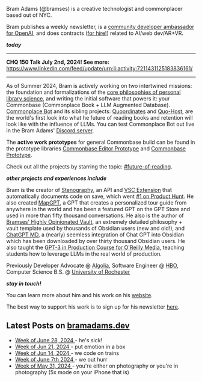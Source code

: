 Bram Adams (@bramses) is a creative technologist and commonplacer based out of NYC. 

Bram publishes a weekly newsletter, is a [community developer ambassador for OpenAI](https://platform.openai.com/ambassadors), and does contracts ([for hire!](https://www.bramadams.dev/consulting/)) related to AI/web dev/AR+VR. 

**_today_**

---

**CHQ 150 Talk July 2nd, 2024! See more:** https://www.linkedin.com/feed/update/urn:li:activity:7211431125183836161/

---


As of Summer 2024, Bram is actively working on two intertwined missions: the foundation and formalizations of the [core philosophies of personal library science](https://news.ycombinator.com/item?id=40192359), and writing the initial software that powers it: your Commonbase (Commonplace Book + LLM Augmented Database). [Commonplace Bot](https://github.com/bramses/commonplace-bot) and its sibling projects: [Quoordinates](https://github.com/bramses/quoordinates) and [Quo-Host](https://github.com/bramses/quo-host), are the world's first look into what he future of reading books and retention will look like with the influence of LLMs. You can test Commonplace Bot out live in the Bram Adams' [Discord server](https://discord.gg/GrgkFP3Je3). 

The **active work prototypes** for general Commonbase build can be found in the prototype libraries [Commonbase Editor Prototype](https://github.com/bramses/commonbase-editor-prototype-quill) and [Commonbase Prototype](https://github.com/bramses/commonbase-prototype).

Check out all the projects by starring the topic: [#future-of-reading](https://github.com/topics/future-of-reading).

**_other projects and experiences include_**

Bram is the creator of [Stenography](https://stenography.dev), an API and [VSC Extension](https://marketplace.visualstudio.com/items?itemName=Stenography.stenography) that automatically documents code on save, which went [#1 on Product Hunt](https://www.producthunt.com/products/stenography#stenography). He also created [MapGPT](https://chat.openai.com/g/g-Pw20OIj6o-mapgpt), a GPT that creates a personalized tour guide from anywhere in the world and has been a featured GPT on the GPT Store and used in more than fifty thousand conversations. He also is the author of [Bramses' Highly Opinionated Vault](https://github.com/bramses/bramses-highly-opinionated-vault-2023), an extremely detailed philosophy + vault template used by thousands of Obsidian users (new and old!), and [ChatGPT MD](https://github.com/bramses/chatgpt-md), a (nearly) seemless integration of Chat GPT into Obsidian which has been downloaded by over thirty thousand Obsidian users. He also taught the [GPT-3 in Production Course for O'Reilly Media](https://www.oreilly.com/live-events/gpt-3-in-production/0636920065944/0636920071443/), teaching students how to leverage LLMs in the real world of production.

Previously Developer Advocate @ [Algolia](https://www.algolia.com/), Software Engineer @ [HBO](https://www.hbo.com/), Computer Science B.S. @ [University of Rochester](https://rochester.edu/)

**_stay in touch!_**

You can learn more about him and his work on his [website](https://www.bramadams.dev/about/). 

The best way to support his work is to sign up for his newsletter [here](https://www.bramadams.dev/#/portal/).


## Latest Posts on [bramadams.dev](https://www.bramadams.dev/)

<!--START_SECTION:feed-->
* [ Week of June 28, 2024 ](https:&#x2F;&#x2F;www.bramadams.dev&#x2F;week-of-june-28-2024&#x2F;) - he&#39;s sick!
* [ Week of Jun 21, 2024 ](https:&#x2F;&#x2F;www.bramadams.dev&#x2F;week-of-jun-21-2024&#x2F;) - put emotion in a box
* [ Week of Jun 14, 2024 ](https:&#x2F;&#x2F;www.bramadams.dev&#x2F;week-of-jun-14-2024&#x2F;) - we code on trains
* [ Week of June 7th 2024 ](https:&#x2F;&#x2F;www.bramadams.dev&#x2F;week-of-june-7th-2024&#x2F;) - we out hurr
* [ Week of May 31, 2024 ](https:&#x2F;&#x2F;www.bramadams.dev&#x2F;week-of-may-31-2024&#x2F;) - you&#39;re either on photography or you&#39;re in photography (5x mode on your iPhone that is)
<!--END_SECTION:feed-->
